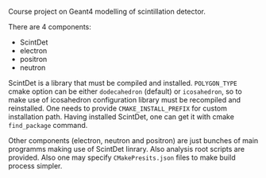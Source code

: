 Course project on Geant4 modelling of scintillation detector. 

There are 4 components:
- ScintDet
- electron
- positron
- neutron

ScintDet is a library that must be compiled and installed. `POLYGON_TYPE` cmake option can be either `dodecahedron` (default) or `icosahedron`, so to make use of icosahedron configuration library must be recompiled and reinstalled. One needs to provide `CMAKE_INSTALL_PREFIX` for custom installation path. Having installed ScintDet, one can get it with cmake `find_package` command.

Other components (electron, neutron and positron) are just bunches of main programms making use of ScintDet linrary. Also analysis root scripts are provided. Also one may specify `CMakePresits.json` files to make build process simpler.
